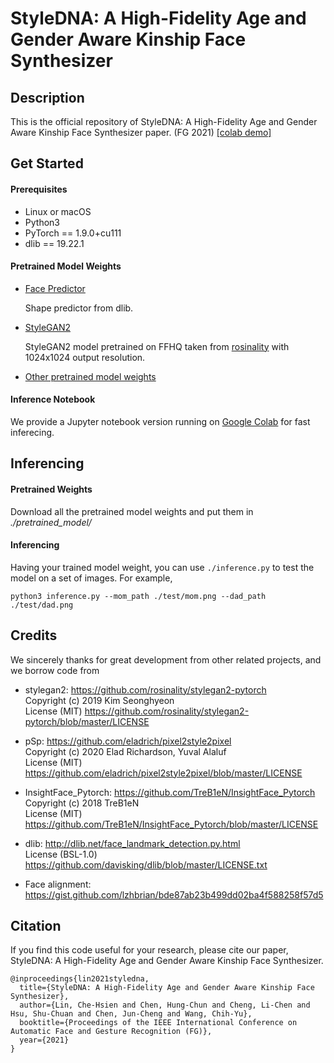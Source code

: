 # StyleDNA: A High-Fidelity Age and Gender Aware Kinship Face Synthesizer


## Description

This is the official repository of StyleDNA: A High-Fidelity Age and Gender Aware Kinship Face Synthesizer paper. (FG 2021)
[[colab demo]](https://colab.research.google.com/drive/1FHf5ftbYtAfvODEqj5lp-S1cir44UniT?usp=sharing&fbclid=IwAR24xfMulbHCGlTAtjp0LP4rPO4IDFj-yY6XtktFv932HstnFYLtCnEHl00#scrollTo=OIGl-19F5VMS)

## Get Started

#### Prerequisites

- Linux or macOS
- Python3
- PyTorch == 1.9.0+cu111
- dlib == 19.22.1

#### Pretrained Model Weights

- [Face Predictor](http://dlib.net/files/shape_predictor_68_face_landmarks.dat.bz2)

  Shape predictor from dlib.

- [StyleGAN2](https://drive.google.com/file/d/1EM87UquaoQmk17Q8d5kYIAHqu0dkYqdT/view)

  StyleGAN2 model pretrained on FFHQ taken from [rosinality](https://github.com/rosinality/stylegan2-pytorch) with 1024x1024 output resolution.

- [Other pretrained model weights](https://drive.google.com/drive/folders/1ExZtCMFeLP4y5VYNg9rQWnkBCxbQ38xc?usp=sharing)



#### Inference Notebook

We provide a Jupyter notebook version running on [Google Colab](https://colab.research.google.com/drive/1FHf5ftbYtAfvODEqj5lp-S1cir44UniT?usp=sharing) for fast inferecing.



## Inferencing

#### Pretrained Weights

Download all the pretrained model weights and put them in *./pretrained_model/*

#### Inferencing

Having your trained model weight, you can use `./inference.py` to test the model on a set of images.
For example,

```
python3 inference.py --mom_path ./test/mom.png --dad_path ./test/dad.png
```



## Credits

We sincerely thanks for great development from other related projects, and we borrow code from 
 - stylegan2: https://github.com/rosinality/stylegan2-pytorch  
  Copyright (c) 2019 Kim Seonghyeon  
  License (MIT) https://github.com/rosinality/stylegan2-pytorch/blob/master/LICENSE  

 - pSp: https://github.com/eladrich/pixel2style2pixel  
  Copyright (c) 2020 Elad Richardson, Yuval Alaluf  
  License (MIT) https://github.com/eladrich/pixel2style2pixel/blob/master/LICENSE  

 - InsightFace_Pytorch: https://github.com/TreB1eN/InsightFace_Pytorch  
  Copyright (c) 2018 TreB1eN  
  License (MIT) https://github.com/TreB1eN/InsightFace_Pytorch/blob/master/LICENSE  

 - dlib: http://dlib.net/face_landmark_detection.py.html  
  License (BSL-1.0) https://github.com/davisking/dlib/blob/master/LICENSE.txt  

 - Face alignment: https://gist.github.com/lzhbrian/bde87ab23b499dd02ba4f588258f57d5



## Citation

If you find this code useful for your research, please cite our paper, StyleDNA: A High-Fidelity Age and Gender Aware Kinship Face Synthesizer.

```
@inproceedings{lin2021styledna,
  title={StyleDNA: A High-Fidelity Age and Gender Aware Kinship Face Synthesizer},
  author={Lin, Che-Hsien and Chen, Hung-Chun and Cheng, Li-Chen and Hsu, Shu-Chuan and Chen, Jun-Cheng and Wang, Chih-Yu},
  booktitle={Proceedings of the IEEE International Conference on Automatic Face and Gesture Recognition (FG)},
  year={2021}
}
```

